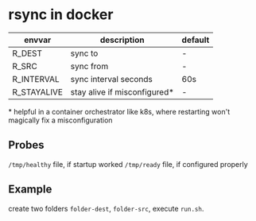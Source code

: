 # rsync in docker

| envvar      | description                   | default |
| ----------- | ----------------------------- | ------- |
| R_DEST      | sync to                       | -       |
| R_SRC       | sync from                     | -       |
| R_INTERVAL  | sync interval seconds         | 60s     |
| R_STAYALIVE | stay alive if misconfigured\* | -       |

\* helpful in a container orchestrator like k8s,
where restarting won't magically fix a misconfiguration

## Probes

`/tmp/healthy` file, if startup worked
`/tmp/ready` file, if configured properly

## Example

create two folders `folder-dest`, `folder-src`,
execute `run.sh`.
